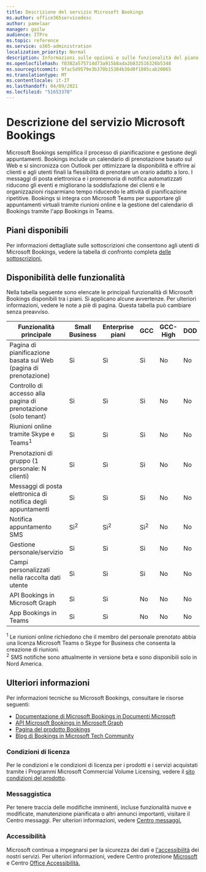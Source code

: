 ```yaml
---
title: Descrizione del servizio Microsoft Bookings
ms.author: office365servicedesc
author: pamelaar
manager: gailw
audience: ITPro
ms.topic: reference
ms.service: o365-administration
localization_priority: Normal
description: Informazioni sulle opzioni e sulle funzionalità del piano disponibili in Microsoft Bookings.
ms.openlocfilehash: f0382a575714d73a915b8ada2b832516326b5348
ms.sourcegitcommit: 9fac5d9579e3b370b15384b36d0f1805cab20065
ms.translationtype: MT
ms.contentlocale: it-IT
ms.lasthandoff: 04/09/2021
ms.locfileid: "51653378"
---
```

# <a name="microsoft-bookings-service-description"></a>Descrizione del servizio Microsoft Bookings

Microsoft Bookings semplifica il processo di pianificazione e gestione degli appuntamenti. Bookings include un calendario di prenotazione basato sul Web e si sincronizza con Outlook per ottimizzare la disponibilità e offrire ai clienti e agli utenti finali la flessibilità di prenotare un orario adatto a loro. I messaggi di posta elettronica e i promemoria di notifica automatizzati riducono gli eventi e migliorano la soddisfazione dei clienti e le organizzazioni risparmiano tempo riducendo le attività di pianificazione ripetitive. Bookings si integra con Microsoft Teams per supportare gli appuntamenti virtuali tramite riunioni online e la gestione del calendario di Bookings tramite l'app Bookings in Teams.

## <a name="available-plans"></a>Piani disponibili

Per informazioni dettagliate sulle sottoscrizioni che consentono agli utenti di Microsoft Bookings, vedere la tabella di confronto completa [delle sottoscrizioni.](https://go.microsoft.com/fwlink/?linkid=2139145)

## <a name="feature-availability"></a>Disponibilità delle funzionalità

Nella tabella seguente sono elencate le principali funzionalità di Microsoft Bookings disponibili tra i piani. Si applicano alcune avvertenze. Per ulteriori informazioni, vedere le note a piè di pagina. Questa tabella può cambiare senza preavviso.

| Funzionalità principale | Small Business | Enterprise piani | GCC | GCC-High | DOD | Istruzione |
| --- | --- | --- | --- | --- | --- | --- |
| Pagina di pianificazione basata sul Web (pagina di prenotazione) | Sì | Sì | Sì | No | No | Sì |
| Controllo di accesso alla pagina di prenotazione (solo tenant) | Sì | Sì | Sì | No | No | Sì |
| Riunioni online tramite Skype e Teams<sup>1</sup> <br/> | Sì | Sì | Sì | No | No | Sì |
| Prenotazioni di gruppo (1 personale: N clienti) | Sì | Sì | Sì | No | No | Sì |
| Messaggi di posta elettronica di notifica degli appuntamenti | Sì | Sì | Sì | No | No | Sì |
| Notifica appuntamento SMS | Sì<sup>2</sup> <br/> | Sì<sup>2</sup> <br/> | Sì<sup>2</sup> <br/> | No | No | Sì |
| Gestione personale/servizio | Sì | Sì | Sì | No | No | Sì |
| Campi personalizzati nella raccolta dati utente | Sì | Sì | Sì | No | No | Sì |
| API Bookings in Microsoft Graph | Sì | Sì | No | No | No | Sì |
| App Bookings in Teams | Sì | Sì | No | No | No | Sì |

<sup>1</sup> Le riunioni online richiedono che il membro del personale prenotato abbia una licenza Microsoft Teams o Skype for Business che consenta la creazione di riunioni.
<br/><sup>2</sup> SMS notifiche sono attualmente in versione beta e sono disponibili solo in Nord America.

## <a name="learn-more"></a>Ulteriori informazioni

Per informazioni tecniche su Microsoft Bookings, consultare le risorse seguenti:

- [Documentazione di Microsoft Bookings in Documenti Microsoft](/microsoft-365/bookings/bookings-overview?view=o365-worldwide)
- [API Microsoft Bookings in Microsoft Graph](/graph/api/resources/booking-api-overview?view=graph-rest-beta)
- [Pagina del prodotto Bookings](https://www.microsoft.com/microsoft-365/business/scheduling-and-booking-app)
- [Blog di Bookings in Microsoft Tech Community](https://techcommunity.microsoft.com/t5/microsoft-bookings-blog/bg-p/Office365BusinessAppsBlog)

### <a name="licensing-terms"></a>Condizioni di licenza

Per le condizioni e le condizioni di licenza per i prodotti e i servizi acquistati tramite i Programmi Microsoft Commercial Volume Licensing, vedere il [sito condizioni del prodotto](https://www.microsoft.com/microsoft-365).

### <a name="messaging"></a>Messaggistica

Per tenere traccia delle modifiche imminenti, incluse funzionalità nuove e modificate, manutenzione pianificata o altri annunci importanti, visitare il Centro messaggi. Per ulteriori informazioni, vedere [Centro messaggi.](/microsoft-365/admin/manage/message-center)

### <a name="accessibility"></a>Accessibilità

Microsoft continua a impegnarsi per la sicurezza dei dati e [l'accessibilità](https://www.microsoft.com/trust-center/compliance/accessibility) dei nostri servizi. Per ulteriori informazioni, vedere Centro protezione [Microsoft](https://www.microsoft.com/trust-center) e Centro [Office Accessibilità.](https://support.office.com/article/ecab0fcf-d143-4fe8-a2ff-6cd596bddc6d)